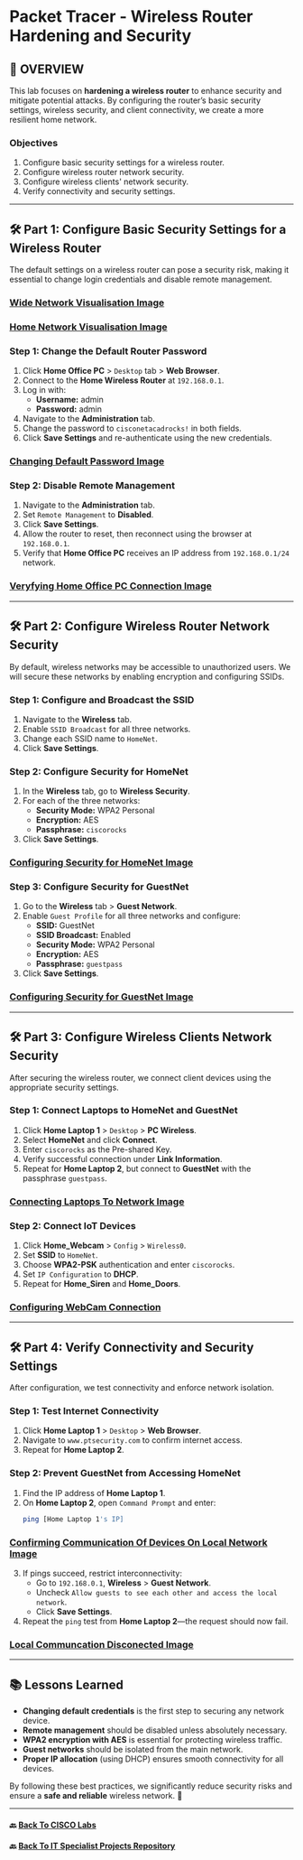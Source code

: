 # Packet Tracer - Wireless Router Hardening and Security


## 📌 OVERVIEW 
This lab focuses on **hardening a wireless router** to enhance security and mitigate potential attacks. By configuring the router’s basic security settings, wireless security, and client connectivity, we create a more resilient home network. 

### **Objectives**  
1. Configure basic security settings for a wireless router.  
2. Configure wireless router network security.  
3. Configure wireless clients' network security.  
4. Verify connectivity and security settings.  

---

## **🛠 Part 1: Configure Basic Security Settings for a Wireless Router**

The default settings on a wireless router can pose a security risk, making it essential to change login credentials and disable remote management.

### [Wide Network Visualisation Image](https://raw.githubusercontent.com/proxymc/it-specialist-projects/refs/heads/main/CISCO/Packet-Tracer/Images/Wireless_Router_Hardening_And_Security/Packet%20Tracer%20Configure%20Wireless%20Router%20Hardening%20and%20Security.png)
### [Home Network Visualisation Image](https://raw.githubusercontent.com/proxymc/it-specialist-projects/refs/heads/main/CISCO/Packet-Tracer/Images/Wireless_Router_Hardening_And_Security/Packet%20Tracer%20Home.png)

### **Step 1: Change the Default Router Password**
1. Click **Home Office PC** > `Desktop` tab > **Web Browser**.  
2. Connect to the **Home Wireless Router** at `192.168.0.1`.  
3. Log in with:
   - **Username:** admin  
   - **Password:** admin  
4. Navigate to the **Administration** tab.  
5. Change the password to `cisconetacadrocks!` in both fields.  
6. Click **Save Settings** and re-authenticate using the new credentials.  

### [Changing Default Password Image](https://raw.githubusercontent.com/proxymc/it-specialist-projects/refs/heads/main/CISCO/Packet-Tracer/Images/Wireless_Router_Hardening_And_Security/Changing%20Default%20Password%20.png)

### **Step 2: Disable Remote Management**
1. Navigate to the **Administration** tab.  
2. Set `Remote Management` to **Disabled**.  
3. Click **Save Settings**.  
4. Allow the router to reset, then reconnect using the browser at `192.168.0.1`.  
5. Verify that **Home Office PC** receives an IP address from `192.168.0.1/24` network.

### [Veryfying Home Office PC Connection Image](https://raw.githubusercontent.com/proxymc/it-specialist-projects/refs/heads/main/CISCO/Packet-Tracer/Images/Wireless_Router_Hardening_And_Security/Changing%20Default%20Password2.png)

---

## **🛠 Part 2: Configure Wireless Router Network Security**
By default, wireless networks may be accessible to unauthorized users. We will secure these networks by enabling encryption and configuring SSIDs.

### **Step 1: Configure and Broadcast the SSID**
1. Navigate to the **Wireless** tab.  
2. Enable `SSID Broadcast` for all three networks.  
3. Change each SSID name to `HomeNet`.  
4. Click **Save Settings**.  

### **Step 2: Configure Security for HomeNet**
1. In the **Wireless** tab, go to **Wireless Security**.  
2. For each of the three networks:
   - **Security Mode:** WPA2 Personal  
   - **Encryption:** AES  
   - **Passphrase:** `ciscorocks`  
3. Click **Save Settings**.

### [Configuring Security for HomeNet Image](https://github.com/proxymc/it-specialist-projects/blob/main/CISCO/Packet-Tracer/Images/Wireless_Router_Hardening_And_Security/Best%20security%20for%20the%20HomeNet%20Wireless%20Networks.png)

### **Step 3: Configure Security for GuestNet**
1. Go to the **Wireless** tab > **Guest Network**.  
2. Enable `Guest Profile` for all three networks and configure:
   - **SSID:** GuestNet  
   - **SSID Broadcast:** Enabled  
   - **Security Mode:** WPA2 Personal  
   - **Encryption:** AES  
   - **Passphrase:** `guestpass`  
3. Click **Save Settings**.

### [Configuring Security for GuestNet Image](https://raw.githubusercontent.com/proxymc/it-specialist-projects/refs/heads/main/CISCO/Packet-Tracer/Images/Wireless_Router_Hardening_And_Security/Best%20security%20for%20GuestNet%20Wireless%20Networks.png)
---

## **🛠 Part 3: Configure Wireless Clients Network Security**
After securing the wireless router, we connect client devices using the appropriate security settings.

### **Step 1: Connect Laptops to HomeNet and GuestNet**
1. Click **Home Laptop 1** > `Desktop` > **PC Wireless**.  
2. Select **HomeNet** and click **Connect**.  
3. Enter `ciscorocks` as the Pre-shared Key.  
4. Verify successful connection under **Link Information**.  
5. Repeat for **Home Laptop 2**, but connect to **GuestNet** with the passphrase `guestpass`.  

### [Connecting Laptops To Network Image](https://raw.githubusercontent.com/proxymc/it-specialist-projects/refs/heads/main/CISCO/Packet-Tracer/Images/Wireless_Router_Hardening_And_Security/Home%20Laptop%201%20Wirless%20Connection.png)

### **Step 2: Connect IoT Devices**
1. Click **Home_Webcam** > `Config` > `Wireless0`.  
2. Set **SSID** to `HomeNet`.  
3. Choose **WPA2-PSK** authentication and enter `ciscorocks`.  
4. Set `IP Configuration` to **DHCP**.  
5. Repeat for **Home_Siren** and **Home_Doors**.

### [Configuring WebCam Connection](https://raw.githubusercontent.com/proxymc/it-specialist-projects/refs/heads/main/CISCO/Packet-Tracer/Images/Wireless_Router_Hardening_And_Security/Home%20Web%20Cam%20connectivity%20configuration.png)

---

## **🛠 Part 4: Verify Connectivity and Security Settings**
After configuration, we test connectivity and enforce network isolation.

### **Step 1: Test Internet Connectivity**
1. Click **Home Laptop 1** > `Desktop` > **Web Browser**.  
2. Navigate to `www.ptsecurity.com` to confirm internet access.  
3. Repeat for **Home Laptop 2**.

### **Step 2: Prevent GuestNet from Accessing HomeNet**
1. Find the IP address of **Home Laptop 1**.  
2. On **Home Laptop 2**, open `Command Prompt` and enter:
   ```sh
   ping [Home Laptop 1's IP]
   ```

### [Confirming Communication Of Devices On Local Network Image](https://raw.githubusercontent.com/proxymc/it-specialist-projects/refs/heads/main/CISCO/Packet-Tracer/Images/Wireless_Router_Hardening_And_Security/Guest%20Network%20And%20Home%20Network%20Laptops%20communicate.png)

3. If pings succeed, restrict interconnectivity:
   - Go to `192.168.0.1`, **Wireless** > **Guest Network**.
   - Uncheck `Allow guests to see each other and access the local network`.
   - Click **Save Settings**.
4. Repeat the `ping` test from **Home Laptop 2**—the request should now fail.

### [Local Communcation Disconected Image](https://raw.githubusercontent.com/proxymc/it-specialist-projects/refs/heads/main/CISCO/Packet-Tracer/Images/Wireless_Router_Hardening_And_Security/Guest%20Network%20And%20Home%20Network%20Laptops%20communicate.png)

---

## **📚 Lessons Learned**
- **Changing default credentials** is the first step to securing any network device.
- **Remote management** should be disabled unless absolutely necessary.
- **WPA2 encryption with AES** is essential for protecting wireless traffic.
- **Guest networks** should be isolated from the main network.
- **Proper IP allocation** (using DHCP) ensures smooth connectivity for all devices.

By following these best practices, we significantly reduce security risks and ensure a **safe and reliable** wireless network. 🔐


---
#### 🔙 [Back To CISCO Labs](/CISCO/Packet-Tracer/)
#### 🔙 [Back To IT Specialist Projects Repository](https://github.com/proxymc/it-specialist-projects)  




